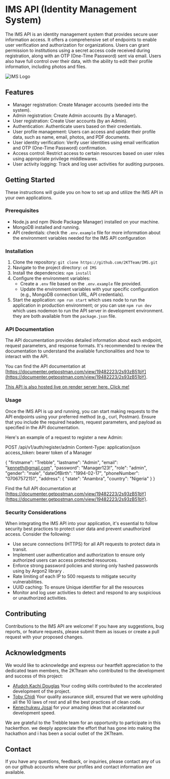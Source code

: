# IMS API (Identity Management System)

The IMS API is an identity management system that provides secure user information access. It offers a comprehensive set of endpoints to enable user verification and authorization for organizations. Users can grant permission to institutions using a secret access code received during registration, along with an OTP (One-Time Password) sent via email. Users also have full control over their data, with the ability to edit their profile information, including photos and files.

![IMS Logo](https://res.cloudinary.com/dtesbvsy0/image/upload/v1688582396/2KTteam_k6gjve.png)

## Features

- Manager registration: Create Manager accounts (seeded into the system).
- Admin registration: Create Admin accounts (by a Manager).
- User registration: Create User accounts (by an Admin).
- Authentication: Authenticate users based on their credentials.
- User profile management: Users can access and update their profile data, such as name, email, photos, and PDF documents.
- User identity verification: Verify user identities using email verification and OTP (One-Time Password) confirmation.
- Access control: Restrict access to certain resources based on user roles using appropriate privilege middlewares.
- User activity logging: Track and log user activities for auditing purposes.

## Getting Started

These instructions will guide you on how to set up and utilize the IMS API in your own applications.

### Prerequisites

- Node.js and npm (Node Package Manager) installed on your machine.
- MongoDB installed and running.
- API credentials: check the `.env.example` file for more information about the environment variables needed for the IMS API configuration

### Installation

1. Clone the repository: `git clone https://github.com/2KTTeam/IMS.git`
2. Navigate to the project directory: `cd IMS`
3. Install the dependencies: `npm install`
4. Configure the environment variables:
   - Create a `.env` file based on the `.env.example` file provided.
   - Update the environment variables with your specific configuration (e.g., MongoDB connection URL, API credentials).
5. Start the application: `npm run start` which uses node to run the application in production environment; or you can use `npm run dev` which uses nodemon to run the API server in development environment. they are both available from the `package.json` file.

### API Documentation

The API documentation provides detailed information about each endpoint, request parameters, and response formats. It's recommended to review the documentation to understand the available functionalities and how to interact with the API.

You can find the API documentation at [https://documenter.getpostman.com/view/19482223/2s93zB51bY](https://documenter.getpostman.com/view/19482223/2s93zB51bY).

[This API is also hosted live on render server here. Click me!](https://hackerthon2023.onrender.com)

### Usage

Once the IMS API is up and running, you can start making requests to the API endpoints using your preferred method (e.g., curl, Postman). Ensure that you include the required headers, request parameters, and payload as specified in the API documentation.

Here's an example of a request to register a new Admin:

POST /api/v1/auth/register/admin
Content-Type: application/json
access_token: bearer token of a Manager

{
    "firstname": "Trebble",
    "lastname": "Admin",
    "email": "kenneth@gmail.com",
    "password": "Manager123!",
    "role": "admin",
    "gender": "male",
    "dateOfBirth": "1994-02-17",
    "phoneNumber": "07067572151",
    "address": {
        "state": "Anambra",
        "country": "Nigeria"
    }
}

Find the full API documentation at [https://documenter.getpostman.com/view/19482223/2s93zB51bY](https://documenter.getpostman.com/view/19482223/2s93zB51bY).

### Security Considerations

When integrating the IMS API into your application, it's essential to follow security best practices to protect user data and prevent unauthorized access. Consider the following:

- Use secure connections (HTTPS) for all API requests to protect data in transit.
- Implement user authentication and authorization to ensure only authorized users can access protected resources.
- Enforce strong password policies and storing only hashed passwords using by Argon2 library .
- Rate limiting of each IP to 500 requests to mitigate security vulnerabilities.
- UUID caching: To ensure Unique identifier for all the resources
- Monitor and log user activities to detect and respond to any suspicious or unauthorized activities.

## Contributing

Contributions to the IMS API are welcome! If you have any suggestions, bug reports, or feature requests, please submit them as issues or create a pull request with your proposed changes.

## Acknowledgments

We would like to acknowledge and express our heartfelt appreciation to the dedicated team members, the 2KTteam who contributed to the development and success of this project:

- [Afudoh Kachi Douglas](https://github.com/fudosman) Your coding skills contributed to the accelerated development of the project.
- [Toby Chidi](https://github.com/tobychidi) Your quality assurance skill, ensured that we were upholding all the 10 laws of rest and all the best practices of clean code.
- [Kenechukwu Josai](https://github.com/kenechukwuJosiah) for your amazing ideas that accelarated our development speed.

We are grateful to the Trebble team for an opportunity to participate in this hackerthon. we deeply appreciate the effort that has gone into making the hackathon and i has been a social outlet of the 2KTteam. 

## Contact

If you have any questions, feedback, or inquiries, please contact any of us on our github accounts where our profiles and contact information are available.
